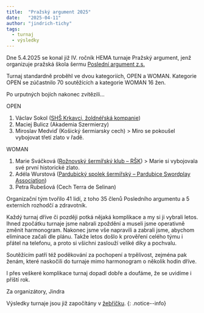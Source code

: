 ```yaml
---
title:  "Pražský argument 2025"
date:   "2025-04-11"
author: "jindrich-tichy"
tags:
  - turnaj
  - výsledky
---
```

Dne 5.4.2025 se konal již IV. ročník HEMA turnaje Pražský argument, jenž organizuje pražská škola šermu [Poslední argument z.s.](/kluby/posledni-argument)

Turnaj standardně proběhl ve&nbsp;dvou kategoriích, OPEN a WOMAN.
Kategorie OPEN se zúčastnilo 70 soutěžících a kategorie WOMAN 16 žen.

Po urputných bojích nakonec zvítězili…

OPEN
1. Václav Sokol ([SHŠ Krkavci, žoldnéřská kompanie](/kluby/shs-krkavci))
2. Maciej Bulicz (Akademia Szermierzy)
3. Miroslav Medviď (Košický šermiarsky cech) > Miro se pokoušel vybojovat třetí zlato v&nbsp;řadě.

WOMAN
1. Marie Sváčková ([Rožnovský šermířský klub – RŠK](/kluby/rsk)) > Marie si vybojovala své první historické zlato.
2. Adéla Wurstová ([Pardubický spolek šermířský – Pardubice Swordplay Association](/kluby/psa))
3. Petra Rubešová (Cech Terra de Selinan)

Organizační tým tvořilo 41 lidí, z&nbsp;toho 35 členů Posledního argumentu a 5 externích rozhodčí a zdravotník.

Každý turnaj dříve či později potká nějaká komplikace a my si ji vybrali letos.
Ihned zpočátku turnaje jsme nabrali zpoždění a museli jsme operativně změnit harmonogram.
Nakonec jsme vše napravili a zabrali jsme, abychom eliminace začali dle plánu.
Takže letos došlo k&nbsp;prověření celého týmu i přátel na&nbsp;telefonu, a proto si všichni zaslouží veliké díky a pochvalu.

Soutěžícím patří též poděkování za&nbsp;pochopení a trpělivost, zejména pak ženám, které naskočili do&nbsp;turnaje mimo harmonogram o&nbsp;několik hodin dříve.

I přes veškeré komplikace turnaj dopadl dobře a doufáme, že se uvidíme i příští rok.

Za&nbsp;organizátory, Jindra

Výsledky turnaje jsou již započítány v [žebříčku](https://zebricek.czechhema.cz).
{: .notice--info}
